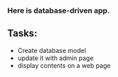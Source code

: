 ### Here is database-driven app.
## Tasks:
- Create database model
- update it with admin page
- display contents on a web page
